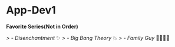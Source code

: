 # App-Dev1
**Favorite Series(Not in Order)**

*> - Disenchantment* ✨
*> - Big Bang Theory* 💥
*> - Family Guy* 👨‍👩‍👧‍👦
